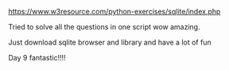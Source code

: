 https://www.w3resource.com/python-exercises/sqlite/index.php

Tried to solve all the questions in one script wow amazing.

Just download sqlite browser and library and have a lot of fun


Day 9 fantastic!!!!